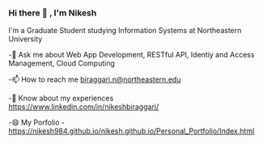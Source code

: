 ### Hi there 👋 , I'm Nikesh
I'm a Graduate Student studying Information Systems at Northeastern University

-💬 Ask me about Web App Development, RESTful API, Identiy and Access Management, Cloud Computing

-📫 How to reach me biraggari.n@northeastern.edu

-📄 Know about my experiences https://www.linkedin.com/in/nikeshbiraggari/

-😄 My Porfolio - https://nikesh984.github.io/nikesh.github.io/Personal_Portfolio/Index.html


<!--
**Nikesh984/Nikesh984** is a ✨ _special_ ✨ repository because its `README.md` (this file) appears on your GitHub profile.

Here are some ideas to get you started:

- 🔭 I’m currently working on ...
- 🌱 I’m currently learning ...
- 👯 I’m looking to collaborate on ...
- 🤔 I’m looking for help with ...
- 💬 Ask me about ...
- 📫 How to reach me: ...
- 😄 Pronouns: ...
- ⚡ Fun fact: ...
-->
